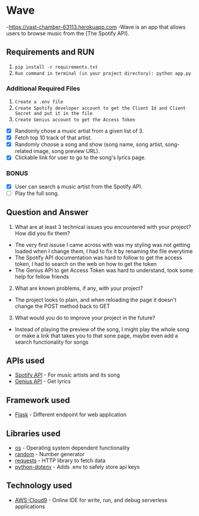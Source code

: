 # Wave
-https://vast-chamber-63113.herokuapp.com
-Wave is an app that allows users to browse music from the [The Spotify API].

## Requirements and RUN
1. `pip install -r requirements.txt`
2. `Run command in terminal (in your project directory): python app.py`

### Additional Required Files
1. `Create a .env file`
2. `Create Spotify developer account to get the Client Id and Client Secret and put it in the file`
3. `Create Genius account to get the Access Token`

- [x] Randomly chose a music artist from a given list of 3.
- [x] Fetch top 10 track of that artist.
- [x] Randomly choose a song and show (song name, song artist, song-related image, song preview URL).
- [x] Clickable link for user to go to the song's lyrics page.

### BONUS
- [x] User can search a music artist from the Spotify API.
- [ ] Play the full song.

## Question and Answer
1. What are at least 3 technical issues you encountered with your project? How did you fix them?
- The very first issuse I came across with was my styling was not getting loaded when I change them, I had to fix it by renaming the file everytime
- The Spotify API documentation was hard to follow to get the access token, I had to search on the web on how to get the token
- The Genius API to get Access Token was hard to understand, took some help for fellow friends


2. What are known problems, if any, with your project?
- The project looks to plain, and when reloading the page it doesn't change the POST method back to GET

3. What would you do to improve your project in the future?
- Instead of playing the preview of the song, I might play the whole song or make a link that takes you to that sone page, maybe even add a search functionality for songs

## APIs used
- [Spotify API](https://developer.spotify.com) - For music artists and its song
- [Genius API](https://docs.genius.com/#/getting-started-h1) - Get lyrics

## Framework used
- [Flask](https://flask.palletsprojects.com/en/1.1.x/quickstart/) - Different endpoint for web application

## Libraries used
- [os](https://docs.python.org/3/library/os.html) - Operating system dependent functionality
- [random](https://docs.python.org/3/library/random.html) - Number generator
- [requests](https://requests.readthedocs.io/en/master/) - HTTP library to fetch data
- [python-dotenv](https://pypi.org/project/python-dotenv/) - Adds .env to safely store api keys

## Technology used
- [AWS-Cloud9](https://aws.amazon.com/cloud9/) - Online IDE for write, run, and debug serverless applications
